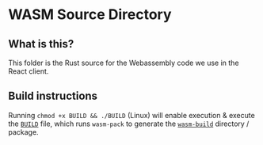 # WASM Source Directory
## What is this?
This folder is the Rust source for the Webassembly code we use in the React client. 

## Build instructions
Running `chmod +x BUILD && ./BUILD` (Linux) will enable execution & execute the [`BUILD`](/wasm/BUILD) file, which runs `wasm-pack` to generate the [`wasm-build`](/wasm-build) directory / package.